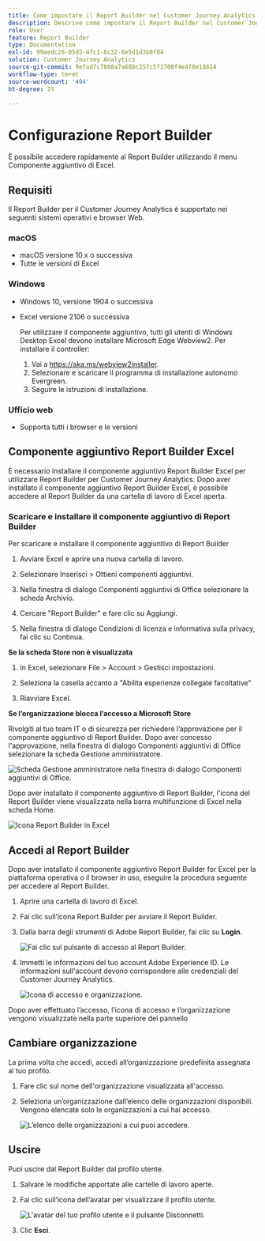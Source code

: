 ```yaml
---
title: Come impostare il Report Builder nel Customer Journey Analytics
description: Descrive come impostare il Report Builder nel Customer Journey Analytics
role: User
feature: Report Builder
type: Documentation
exl-id: 99aedc28-05d5-4fc1-8c32-6e5d1d3b0f84
solution: Customer Journey Analytics
source-git-commit: 9efad7c7808a7a68bc25fc5f1700f4e4f8e18614
workflow-type: tm+mt
source-wordcount: '494'
ht-degree: 1%

---
```


# Configurazione Report Builder

È possibile accedere rapidamente al Report Builder utilizzando il menu Componente aggiuntivo di Excel.

## Requisiti

Il Report Builder per il Customer Journey Analytics è supportato nei seguenti sistemi operativi e browser Web.

### macOS

- macOS versione 10.x o successiva
- Tutte le versioni di Excel

### Windows

- Windows 10, versione 1904 o successiva
- Excel versione 2106 o successiva

  Per utilizzare il componente aggiuntivo, tutti gli utenti di Windows Desktop Excel devono installare Microsoft Edge Webview2. Per installare il controller:

   1. Vai a <https://aka.ms/webview2installer>.
   1. Selezionare e scaricare il programma di installazione autonomo Evergreen.
   1. Seguire le istruzioni di installazione.

### Ufficio web

- Supporta tutti i browser e le versioni


## Componente aggiuntivo Report Builder Excel

È necessario installare il componente aggiuntivo Report Builder Excel per utilizzare Report Builder per Customer Journey Analytics. Dopo aver installato il componente aggiuntivo Report Builder Excel, è possibile accedere al Report Builder da una cartella di lavoro di Excel aperta.

### Scaricare e installare il componente aggiuntivo di Report Builder

Per scaricare e installare il componente aggiuntivo di Report Builder

1. Avviare Excel e aprire una nuova cartella di lavoro.

1. Selezionare Inserisci > Ottieni componenti aggiuntivi.

1. Nella finestra di dialogo Componenti aggiuntivi di Office selezionare la scheda Archivio.

1. Cercare &quot;Report Builder&quot; e fare clic su Aggiungi.

1. Nella finestra di dialogo Condizioni di licenza e informativa sulla privacy, fai clic su Continua.

**Se la scheda Store non è visualizzata**

1. In Excel, selezionare File > Account > Gestisci impostazioni.

1. Seleziona la casella accanto a &quot;Abilita esperienze collegate facoltative&quot;

1. Riavviare Excel.

**Se l’organizzazione blocca l’accesso a Microsoft Store**

Rivolgiti al tuo team IT o di sicurezza per richiedere l’approvazione per il componente aggiuntivo di Report Builder. Dopo aver concesso l&#39;approvazione, nella finestra di dialogo Componenti aggiuntivi di Office selezionare la scheda Gestione amministratore.

![Scheda Gestione amministratore nella finestra di dialogo Componenti aggiuntivi di Office.](./assets/image1.png)

Dopo aver installato il componente aggiuntivo di Report Builder, l&#39;icona del Report Builder viene visualizzata nella barra multifunzione di Excel nella scheda Home.

![Icona Report Builder in Excel](./assets/rb_app_icon.png)

## Accedi al Report Builder

Dopo aver installato il componente aggiuntivo Report Builder for Excel per la piattaforma operativa o il browser in uso, eseguire la procedura seguente per accedere al Report Builder.

1. Aprire una cartella di lavoro di Excel.

1. Fai clic sull’icona Report Builder per avviare il Report Builder.

1. Dalla barra degli strumenti di Adobe Report Builder, fai clic su **Login**.

   ![Fai clic sul pulsante di accesso al Report Builder.](./assets/rb_login.png)

1. Immetti le informazioni del tuo account Adobe Experience ID. Le informazioni sull&#39;account devono corrispondere alle credenziali del Customer Journey Analytics.

   ![Icona di accesso e organizzazione.](./assets/image4.png)

Dopo aver effettuato l’accesso, l’icona di accesso e l’organizzazione vengono visualizzate nella parte superiore del pannello

## Cambiare organizzazione

La prima volta che accedi, accedi all’organizzazione predefinita assegnata al tuo profilo.

1. Fare clic sul nome dell&#39;organizzazione visualizzata all&#39;accesso.

1. Seleziona un’organizzazione dall’elenco delle organizzazioni disponibili. Vengono elencate solo le organizzazioni a cui hai accesso.

   ![L’elenco delle organizzazioni a cui puoi accedere.](./assets/image5.png)

## Uscire

Puoi uscire dal Report Builder dal profilo utente.

1. Salvare le modifiche apportate alle cartelle di lavoro aperte.

1. Fai clic sull’icona dell’avatar per visualizzare il profilo utente.

   ![L&#39;avatar del tuo profilo utente e il pulsante Disconnetti.](./assets/image6.png)

1. Clic **Esci**.
